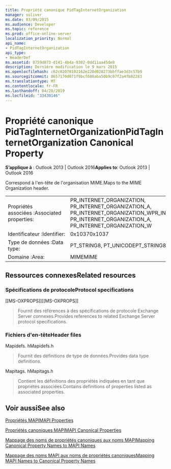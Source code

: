 ```yaml
---
title: Propriété canonique PidTagInternetOrganization
manager: soliver
ms.date: 03/09/2015
ms.audience: Developer
ms.topic: reference
ms.prod: office-online-server
localization_priority: Normal
api_name:
- PidTagInternetOrganization
api_type:
- HeaderDef
ms.assetid: 8759d873-d141-4b4a-9302-0dd11aa45de8
description: Dernière modification le 9 mars 2015
ms.openlocfilehash: c62c02078102162e220d028273bbffae3d3c57b9
ms.sourcegitcommit: 8657170d071f9bcf680aba50b9c07f2a4fb82283
ms.translationtype: MT
ms.contentlocale: fr-FR
ms.lasthandoff: 04/28/2019
ms.locfileid: "33430146"
---
```

# <a name="pidtaginternetorganization-canonical-property"></a><span data-ttu-id="9a27d-103">Propriété canonique PidTagInternetOrganization</span><span class="sxs-lookup"><span data-stu-id="9a27d-103">PidTagInternetOrganization Canonical Property</span></span>

  
  
<span data-ttu-id="9a27d-104">**S’applique à** : Outlook 2013 | Outlook 2016</span><span class="sxs-lookup"><span data-stu-id="9a27d-104">**Applies to**: Outlook 2013 | Outlook 2016</span></span> 
  
<span data-ttu-id="9a27d-105">Correspond à l'en-tête de l'organisation MIME.</span><span class="sxs-lookup"><span data-stu-id="9a27d-105">Maps to the MIME Organization header.</span></span>
  
|||
|:-----|:-----|
|<span data-ttu-id="9a27d-106">Propriétés associées :</span><span class="sxs-lookup"><span data-stu-id="9a27d-106">Associated properties:</span></span>  <br/> |<span data-ttu-id="9a27d-107">PR_INTERNET_ORGANIZATION, PR_INTERNET_ORGANIZATION_A, PR_INTERNET_ORGANIZATION_W</span><span class="sxs-lookup"><span data-stu-id="9a27d-107">PR_INTERNET_ORGANIZATION, PR_INTERNET_ORGANIZATION_A, PR_INTERNET_ORGANIZATION_W</span></span>  <br/> |
|<span data-ttu-id="9a27d-108">Identificateur :</span><span class="sxs-lookup"><span data-stu-id="9a27d-108">Identifier:</span></span>  <br/> |<span data-ttu-id="9a27d-109">0x1037</span><span class="sxs-lookup"><span data-stu-id="9a27d-109">0x1037</span></span>  <br/> |
|<span data-ttu-id="9a27d-110">Type de données :</span><span class="sxs-lookup"><span data-stu-id="9a27d-110">Data type:</span></span>  <br/> |<span data-ttu-id="9a27d-111">PT_STRING8, PT_UNICODE</span><span class="sxs-lookup"><span data-stu-id="9a27d-111">PT_STRING8, PT_UNICODE</span></span>  <br/> |
|<span data-ttu-id="9a27d-112">Domaine :</span><span class="sxs-lookup"><span data-stu-id="9a27d-112">Area:</span></span>  <br/> |<span data-ttu-id="9a27d-113">MIME</span><span class="sxs-lookup"><span data-stu-id="9a27d-113">MIME</span></span>  <br/> |
   
## <a name="related-resources"></a><span data-ttu-id="9a27d-114">Ressources connexes</span><span class="sxs-lookup"><span data-stu-id="9a27d-114">Related resources</span></span>

### <a name="protocol-specifications"></a><span data-ttu-id="9a27d-115">Spécifications de protocole</span><span class="sxs-lookup"><span data-stu-id="9a27d-115">Protocol specifications</span></span>

<span data-ttu-id="9a27d-116">[[MS-OXPROPS]]</span><span class="sxs-lookup"><span data-stu-id="9a27d-116">[[MS-OXPROPS]]</span></span> 
  
> <span data-ttu-id="9a27d-117">Fournit des références à des spécifications de protocole Exchange Server connexes.</span><span class="sxs-lookup"><span data-stu-id="9a27d-117">Provides references to related Exchange Server protocol specifications.</span></span>
    
### <a name="header-files"></a><span data-ttu-id="9a27d-118">Fichiers d'en-tête</span><span class="sxs-lookup"><span data-stu-id="9a27d-118">Header files</span></span>

<span data-ttu-id="9a27d-119">Mapidefs. h</span><span class="sxs-lookup"><span data-stu-id="9a27d-119">Mapidefs.h</span></span>
  
> <span data-ttu-id="9a27d-120">Fournit des définitions de type de données.</span><span class="sxs-lookup"><span data-stu-id="9a27d-120">Provides data type definitions.</span></span>
    
<span data-ttu-id="9a27d-121">Mapitags. h</span><span class="sxs-lookup"><span data-stu-id="9a27d-121">Mapitags.h</span></span>
  
> <span data-ttu-id="9a27d-122">Contient les définitions des propriétés indiquées en tant que propriétés associées.</span><span class="sxs-lookup"><span data-stu-id="9a27d-122">Contains definitions of properties listed as associated properties.</span></span>
    
## <a name="see-also"></a><span data-ttu-id="9a27d-123">Voir aussi</span><span class="sxs-lookup"><span data-stu-id="9a27d-123">See also</span></span>



[<span data-ttu-id="9a27d-124">Propriétés MAPI</span><span class="sxs-lookup"><span data-stu-id="9a27d-124">MAPI Properties</span></span>](mapi-properties.md)
  
[<span data-ttu-id="9a27d-125">Propriétés canoniques MAPI</span><span class="sxs-lookup"><span data-stu-id="9a27d-125">MAPI Canonical Properties</span></span>](mapi-canonical-properties.md)
  
[<span data-ttu-id="9a27d-126">Mappage des noms de propriétés canoniques aux noms MAPI</span><span class="sxs-lookup"><span data-stu-id="9a27d-126">Mapping Canonical Property Names to MAPI Names</span></span>](mapping-canonical-property-names-to-mapi-names.md)
  
[<span data-ttu-id="9a27d-127">Mappage des noms MAPI aux noms de propriétés canoniques</span><span class="sxs-lookup"><span data-stu-id="9a27d-127">Mapping MAPI Names to Canonical Property Names</span></span>](mapping-mapi-names-to-canonical-property-names.md)

